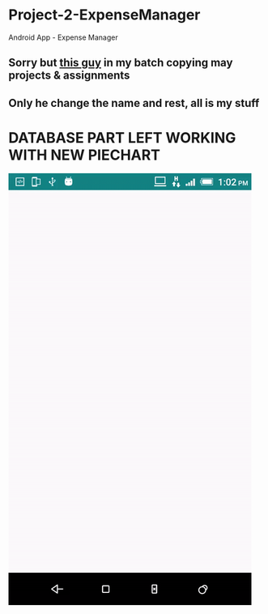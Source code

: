 # Project-2-ExpenseManager
Android App - Expense Manager
## Sorry but [this guy](https://github.com/antariksh1527?tab=repositories) in my batch copying may projects & assignments
## Only he change the name and rest, all is my stuff 
# DATABASE PART LEFT WORKING WITH NEW PIECHART
![](https://github.com/ashutosh00074/Project-2-ExpenseManager/blob/master/ezgif-1-156364bfba.gif)
